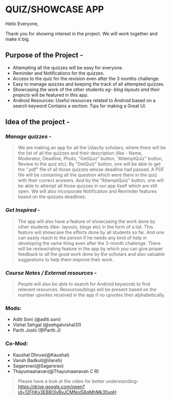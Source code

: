 # QUIZ/SHOWCASE APP

Hello Everyone,

Thank you for showing interest in the project. We will work together and make it big.

## Purpose of the Project -

- Attempting all the quizzes will be easy for everyone.
- Reminder and Notifications for the quizzes.
- Access to the quiz for the revision even after the 3 months challenge. 
- Easy to manage quizzes and keeping the track of all attempted quizzes.
- Showcasing the work of the other students *eg- blog layouts and their projects* will be featured in this app.
- Android Resources: Useful resources related to Android based on a search keyword
Contains a section: Tips for making a Great UI.

## Idea of the project -

### *Manage quizzes* -

> We are making an app for all the Udacity scholars, where there will be the list of all the quizzes and their description (like - Name, Moderator, Deadline, Photo, “GetQuiz” button, “AttemptQuiz” button, Review to the quiz etc). By "GetQuiz" button, one will be able to get the ".pdf" file of all those quizzes whose deadline had passed. A PDF file will be containing all the question which were there in the quiz with their correct answers. And by the "AttemptQuiz" button, one will be able to attempt all those quizzes in our app itself which are still open. We will also incorporate Notification and Reminder features based on the quizzes deadlines.

### *Get Inspired* -

> The app will also have a feature of showcasing the work done by other students (like- layouts, blogs etc) in the form of a list. This feature will showcase the efforts done by all students so far. And one can easily reach to the person if he needs any kind of help in developing the same thing even after the 3-month challenge. There will be review/rating feature in the app by which you can give proper feedback to all the good work done by the scholars and also valuable suggestions to help them improve their work.

### *Course Notes / External resources* -

> People will also be able to search for Android keywords to find relevant resources. Resources/blogs will be present based on the number upvotes received in the app if no upvotes then alphabetically.

### Mods:
  * Aditi Soni (@aditi.soni) 
  * Vishal Sehgal (@sehgalvishal31)
  * Parth Joshi (@Parth J)


### Co-Mod:
  * Kaushal Dhruw(@Kaushal)
  * Vansh Badkul(@Vansh)
  * Sagarsrao(@Sagarsrao)
  * Thayumaanavan(@Thayumaanavan C R)



> Please have a look at the video for better understanding- https://drive.google.com/open?id=12FhKx3EB8OlvBvJCMNoIS8qMhMk35vqH

